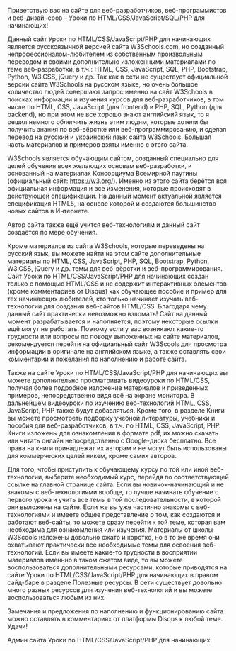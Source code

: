 Приветствую вас на сайте для веб-разработчиков, веб-программистов и веб-дизайнеров –
Уроки по HTML/CSS/JavaScript/SQL/PHP для начинающих!

Данный сайт Уроки по HTML/CSS/JavaScript/PHP для начинающих является русскоязычной версией сайта W3Schools.com, но созданный непрофессионалом-любителем из собственным произвольным переводом и своими дополнительно изложенными материалами по теме веб-разработки, в т.ч.: HTML, CSS, JavaScript, SQL, PHP, Bootstrap, Python, W3.CSS, jQuery и др. Так как в сети не существует официальной версии сайта W3Schools на русском языке, но очень большое количество людей совершают запрос именно на сайт W3Schools в поисках информации и изучения курсов для веб-разработчиков, в том числе по HTML, CSS, JavaScript (для frontend) и PHP, SQL, Python (для backend), но при этом не все хорошо знают английский язык, то я решил немного облегчить жизнь этим людям, которые хотели бы получить знания по веб-вёрстке или веб-программированию, и сделал перевод на русский и украинский язык сайта W3Schools. Большая часть материалов и примеров взяты именно с этого сайта.

W3Schools является обучающим сайтом, созданный специально для целей обучения всех желающих основам веб-разработки, и основанный на материалах Консорциума Всемирной паутины (официальный сайт: https://w3.org/). Именно из этого сайта берётся вся официальная информация и все изменения, которые происходят в действующей спецификации. На данный момент актуальной является спецификация HTML5, на основе которой и создаются большинство новых сайтов в Интернете.

Автор сайта также ещё учится веб-технологиям и данный сайт создаётся по мере обучения.

Кроме материалов из сайта W3Schools, которые переведены на русский язык, вы можете найти на этом сайте дополнительные материалы по HTML, CSS, JavaScript, PHP, SQL, Bootstrap, Python, W3.CSS, jQuery и др. темы для веб-вёрстки и веб-программирования. Сайт Уроки по HTML/CSS/JavaScript/PHP для начинающих создан только с помощью HTML/CSS и не содержит интерактивных элементов (кроме комментариев от Disqus) как обучающее пособие и пример для тех начинающих любителей, кто только начинает изучать веб-технологии для создания веб-сайтов HTML/CSS. Благодаря чему данный сайт практически невозможно взломать! Сайт на данный момент разрабатывается и наполняется, поэтому некоторые ссылки ещё могут не работать. Поэтому если у вас возникают какие-то трудности или вопросы по поводу выложенных на сайте материалов, рекомендуется перейти на официальный сайт W3Scools для просмотра информации в оригинале на английском языке, а также оставлять свои комментарии и пожелания по наполнению и работе сайта.

Также на сайте Уроки по HTML/CSS/JavaScript/PHP для начинающих вы можете дополнительно просматривать видеоуроки по HTML/CSS, получая более подробное изложение материалов и приведенных примеров, непосредственно видя всё на экране монитора. В дальнейшем видеоуроки по изучению веб-технологий HTML, CSS, JavaScript, PHP также будут добавляться. Кроме того, в разделе Книги вы можете просмотреть подборку учебной литературы, учебники и пособия для веб-разработчиков, в т.ч. по HTML, CSS, JavaScript, PHP. Книги изложены для ознакомления в формате pdf, их можно скачать или читать онлайн непосредственно с Google-диска бесплатно. Все права на книги принадлежат их авторам и не могут быть использованы для коммерческих целей никем, кроме самих авторов.

Для того, чтобы приступить к обучающему курсу по той или иной веб-технологии, выберите необходимый курс, перейдя по соответствующей ссылке на главной странице сайта. Если вы новичок-начинающий и не знакомы с веб-технологиями вообще, то лучше начинать обучение с первого урока и учить все темы в той последовательности, в которой они выложены на сайте. Если же вы уже частично знакомы с веб-технологиями и имеете общее представление о том, как создаются и работают веб-сайты, то можете сразу перейти к той теме, которая вам необходима для ознакомления или изучения. Материалы от школы W3Scools изложены довольно сжато и коротко, но в то же время они охватывают практически все необходимые темы для освоения веб-технологий. Если вы имеете какие-то трудности в восприятии материалов именнно в таком сжатом виде, то вы можете воспользоваться дополнительными ресурсами, которые приводятся на сайте Уроки по HTML/CSS/JavaScript/PHP для начинающих в правом сайд-баре в разделе Полезные ресурсы. В сети существует довольно много разных ресурсов для изучения веб-технологий и вы можете воспользоваться любым из них.

Замечания и предложения по наполнению и функционированию сайта можно оставлять в комментариях от платформы Disqus к любой теме.
Удачи!

Админ сайта Уроки по HTML/CSS/JavaScript/PHP для начинающих
